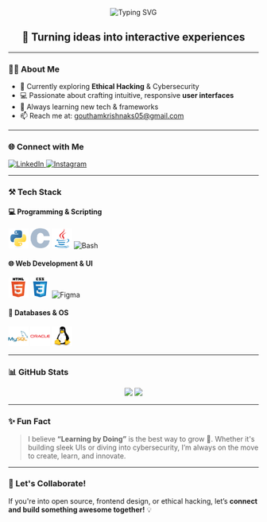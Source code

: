 <!-- Animated Header -->
<p align="center">
  <img src="https://readme-typing-svg.herokuapp.com?font=Fira+Code&duration=4000&pause=1000&center=true&vCenter=true&width=435&lines=Hi+%F0%9F%91%8B%2C+I'm+Gouthamkrishna+K+S;Frontend+Developer+%F0%9F%92%BB;Ethical+Hacking+Enthusiast+%F0%9F%94%91;Code.+Learn.+Create.+Repeat." alt="Typing SVG" />
</p>

<h2 align="center">🚀 Turning ideas into interactive experiences</h2>

---

### 👨‍💻 About Me

- 🌱 Currently exploring **Ethical Hacking** & Cybersecurity  
- 💻 Passionate about crafting intuitive, responsive **user interfaces**  
- 🧠 Always learning new tech & frameworks  
- 📫 Reach me at: [gouthamkrishnaks05@gmail.com](mailto:gouthamkrishnaks05@gmail.com)

---

### 🌐 Connect with Me

<p align="left">
  <a href="https://www.linkedin.com/in/gouthamkrishna-k-s/" target="_blank">
    <img src="https://img.shields.io/badge/LinkedIn-blue?style=for-the-badge&logo=linkedin" alt="LinkedIn"/>
  </a>
  <a href="https://instagram.com/gouthamkrishna_k_s" target="_blank">
    <img src="https://img.shields.io/badge/Instagram-pink?style=for-the-badge&logo=instagram" alt="Instagram"/>
  </a>
</p>

---

### ⚒️ Tech Stack

#### 💻 Programming & Scripting
<p>
  <img src="https://raw.githubusercontent.com/devicons/devicon/master/icons/python/python-original.svg" alt="Python" width="40"/>
  <img src="https://raw.githubusercontent.com/devicons/devicon/master/icons/c/c-original.svg" alt="C" width="40"/>
  <img src="https://raw.githubusercontent.com/devicons/devicon/master/icons/java/java-original.svg" alt="Java" width="40"/>
  <img src="https://www.vectorlogo.zone/logos/gnu_bash/gnu_bash-icon.svg" alt="Bash" width="40"/>
</p>

#### 🌐 Web Development & UI
<p>
  <img src="https://raw.githubusercontent.com/devicons/devicon/master/icons/html5/html5-original-wordmark.svg" alt="HTML5" width="40"/>
  <img src="https://raw.githubusercontent.com/devicons/devicon/master/icons/css3/css3-original-wordmark.svg" alt="CSS3" width="40"/>
  <img src="https://www.vectorlogo.zone/logos/figma/figma-icon.svg" alt="Figma" width="40"/>
</p>

#### 💾 Databases & OS
<p>
  <img src="https://raw.githubusercontent.com/devicons/devicon/master/icons/mysql/mysql-original-wordmark.svg" alt="MySQL" width="40"/>
  <img src="https://raw.githubusercontent.com/devicons/devicon/master/icons/oracle/oracle-original.svg" alt="Oracle" width="40"/>
  <img src="https://raw.githubusercontent.com/devicons/devicon/master/icons/linux/linux-original.svg" alt="Linux" width="40"/>
</p>

---

### 📊 GitHub Stats

<p align="center">
  <!-- GitHub Stats -->
<img src="https://github-readme-stats.vercel.app/api?username=gouthamkrishnaks&show_icons=true&theme=radical" />

<!-- GitHub Streak -->
<img src="https://github-readme-streak-stats.herokuapp.com/?user=gouthamkrishnaks&theme=radical" />

</p>

---

### ✨ Fun Fact

> I believe **“Learning by Doing”** is the best way to grow 🚀. Whether it's building sleek UIs or diving into cybersecurity, I’m always on the move to create, learn, and innovate.

---

### 🧭 Let's Collaborate!

If you're into open source, frontend design, or ethical hacking, let’s **connect and build something awesome together!** 💡
